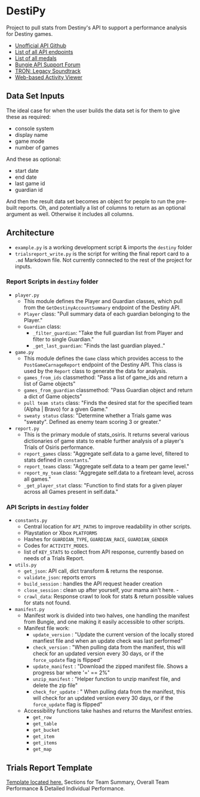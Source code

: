 # DestiPy
Project to pull stats from Destiny's API to support a performance analysis for Destiny games.

- [Unofficial API Github](http://destinydevs.github.io/BungieNetPlatform/)
- [List of all API endpoints](http://destinydevs.github.io/BungieNetPlatform/docs/Endpoints)
- [List of all medals](http://destinydevs.github.io/BungieNetPlatform/docs/MedalHistoricalStats)
- [Bungie API Support Forum](https://www.bungie.net/en/Clan/Forum/39966)
- [TRON: Legacy Soundtrack](https://www.youtube.com/watch?v=COWrh0eFFWk)
- [Web-based Activity Viewer](http://destinyactivitydetails.com/)


## Data Set Inputs
The ideal case for when the user builds the data set is for them to give these as required:

* console system
* display name
* game mode
* number of games

And these as optional:

* start date
* end date
* last game id 
* guardian id

And then the result data set becomes an object for people to run the pre-built reports. 
Oh, and potentially a list of columns to return as an optional argument as well. Otherwise it includes all columns.

## Architecture

- `example.py` is a working development script & imports the `destiny` folder
- `trialsreport_write.py` is the script for writing the final report card to a `.md` Markdown file. Not currently connected to the rest of the project for inputs.

### Report Scripts in `destiny` folder

- `player.py`
	- This module defines the Player and Guardian classes, which pull from the `GetDestinyAccountSummary` endpoint of the Destiny API.
	- `Player` class: "Pull summary data of each guardian belonging to the Player."
	- `Guardian` class: 
		- `_filter_guardian`: "Take the full guardian list from Player and filter to single Guardian."
		- `_get_last_guardian`: "Finds the last guardian played.."
- `game.py`
	- This module defines the `Game` class which provides access to the `PostGameCarnageReport` endpoint of the Destiny API. This class is used by the `Report` class to generate the data for analysis.
	- `games_from_ids` classmethod: "Pass a list of game_ids and return a list of Game objects"
	- `games_from_guardian` classmethod: "Pass Guardian object and return a dict of Game objects"
	- `pull team stats` class: "Finds the desired stat for the specified team (Alpha | Bravo) for a given Game."
	- `sweaty status` class: "Determine whether a Trials game was "sweaty". Defined as enemy team scoring 3 or greater."
- `report.py`
	- This is the primary module of stats_osiris. It returns several various dictionaries of game stats to enable further analysis of a player's Trials of Osiris performance.
	- `report_games` class: "Aggregate self.data to a game level, filtered to stats defined in `constants`."
	- `report_teams` class: "Aggregate self.data to a team per game level."
	- `report_my_team` class: "Aggregate self.data to a fireteam level, across all games."
	- `_get_player_stat` class: "Function to find stats for a given player across all Games present in self.data."

### API Scripts in `destiny` folder

- `constants.py` 
	- Central location for `API_PATHS` to improve readability in other scripts.
	- Playstation or Xbox `PLATFORMS`
	- Hashes for `GUARDIAN_TYPE`, `GUARDIAN_RACE`, `GUARDIAN_GENDER`
	- Codes for `ACTIVITY_MODES`.
	- list of `KEY_STATS` to collect from API response, currently based on needs of a Trials Report.
- `utils.py` 
	- `get_json`: API call, dict transform & returns the response. 
	- `validate_json`: reports errors
	- `build_session` : handles the API request header creation
	- `close_session` : clean up after yourself, your mama ain't here.	- 
	- `crawl_data`: Response crawl to look for stats & return possible values for stats not found.
- `manifest.py`
	- Manifest work is divided into two halves, one handling the manifest from Bungie, and one making it easily accessible to other scripts. 
	- Manifest file work:
		- `update_version` : "Update the current version of the locally stored manfiest file and when an update check was last performed"
		- `check_version`  : "When pulling data from the manifest, this will check for an updated version every 30 days, or if the `force_update` flag is flipped"
		- `update_manifest` : "Download the zipped manifest file. Shows a progress bar where '=' == 2%"
		- `unzip_manifest` : "Helper function to unzip manifest file, and delete the zip file"
		- `check_for_update`  : "    When pulling data from the manifest, this will check for an updated version every 30 days, or if the `force_update` flag is flipped"
	- Accessibility functions take hashes and returns the Manifest entries.
		- `get_row`
		- `get_table`
		- `get_bucket`
		- `get_item`
		- `get_items`
		- `get_map`

## Trials Report Template
[Template located here.](http://johnofmars.github.io/articles/FirebaseDelphiReptCard/) Sections for Team Summary, Overall Team Performance & Detailed Individual Performance.
